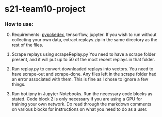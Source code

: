 # s21-team10-project

### How to use:

0. Requirements: [pypokedex](https://pypi.org/project/pypokedex/), tensorflow, jupyter. If you wish to run without collecting your own data, extract replays.zip in the same directory as the rest of the files. 

1. Scrape replays using scrapeReplay.py You need to have a scrape folder present, and it will put up to 50 of the most recent replays in that folder. 

2. Run replay.py to convert downloaded replays into vectors. You need to have scrape-out and scrape-done. Any files left in the scrape folder had an error associated with them. This is fine as I chose to ignore a few things.

3. Run bot.ipny in Jupyter Notebooks. Run the necessary code blocks as stated. Code block 2 is only necessary if you are using a GPU for training your own network. Do read through the markdown comments on various blocks for instructions on what you need to do as a user. 
